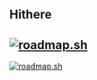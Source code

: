 ## Hithere

## [![roadmap.sh](https://roadmap.sh/card/wide/668d46458896c6f50b1b56b5?variant=light&roadmaps=aws)](https://roadmap.sh)

[![roadmap.sh](https://roadmap.sh/card/tall/668d46458896c6f50b1b56b5?variant=light&roadmaps=aws)](https://roadmap.sh)